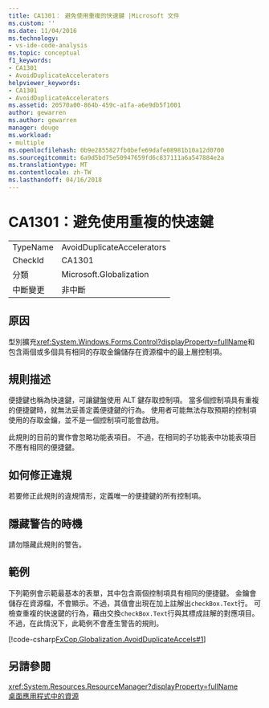 ```yaml
---
title: CA1301： 避免使用重複的快速鍵 |Microsoft 文件
ms.custom: ''
ms.date: 11/04/2016
ms.technology:
- vs-ide-code-analysis
ms.topic: conceptual
f1_keywords:
- CA1301
- AvoidDuplicateAccelerators
helpviewer_keywords:
- CA1301
- AvoidDuplicateAccelerators
ms.assetid: 20570a00-864b-459c-a1fa-a6e9db5f1001
author: gewarren
ms.author: gewarren
manager: douge
ms.workload:
- multiple
ms.openlocfilehash: 0b9e2855827fb0befe69dafe08981b10a12d0700
ms.sourcegitcommit: 6a9d5bd75e50947659fd6c837111a6a547884e2a
ms.translationtype: MT
ms.contentlocale: zh-TW
ms.lasthandoff: 04/16/2018
---
```

# <a name="ca1301-avoid-duplicate-accelerators"></a>CA1301：避免使用重複的快速鍵
|||  
|-|-|  
|TypeName|AvoidDuplicateAccelerators|  
|CheckId|CA1301|  
|分類|Microsoft.Globalization|  
|中斷變更|非中斷|  
  
## <a name="cause"></a>原因  
 型別擴充<xref:System.Windows.Forms.Control?displayProperty=fullName>和包含兩個或多個具有相同的存取金鑰儲存在資源檔中的最上層控制項。  
  
## <a name="rule-description"></a>規則描述  
 便捷鍵也稱為快速鍵，可讓鍵盤使用 ALT 鍵存取控制項。 當多個控制項具有重複的便捷鍵時，就無法妥善定義便捷鍵的行為。 使用者可能無法存取預期的控制項使用的存取金鑰，並不是一個控制項可能會啟用。  
  
 此規則的目前的實作會忽略功能表項目。 不過，在相同的子功能表中功能表項目不應有相同的便捷鍵。  
  
## <a name="how-to-fix-violations"></a>如何修正違規  
 若要修正此規則的違規情形，定義唯一的便捷鍵的所有控制項。  
  
## <a name="when-to-suppress-warnings"></a>隱藏警告的時機  
 請勿隱藏此規則的警告。  
  
## <a name="example"></a>範例  
 下列範例會示範最基本的表單，其中包含兩個控制項具有相同的便捷鍵。 金鑰會儲存在資源檔，不會顯示。不過，其值會出現在加上註解出`checkBox.Text`行。 可檢查重複的快速鍵的行為，藉由交換`checkBox.Text`行與其標成註解的對應項目。 不過，在此情況下，此範例不會產生警告的規則。  
  
 [!code-csharp[FxCop.Globalization.AvoidDuplicateAccels#1](../code-quality/codesnippet/CSharp/ca1301-avoid-duplicate-accelerators_1.cs)]  
  
## <a name="see-also"></a>另請參閱  
 <xref:System.Resources.ResourceManager?displayProperty=fullName>   
 [桌面應用程式中的資源](/dotnet/framework/resources/index)